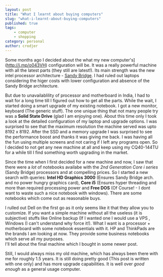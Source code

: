 ```yaml
---
layout: post
title: "What I learnt about buying computers"
slug: "what-i-learnt-about-buying-computers"
published: true
tags:
    - computer
    - shopping
category: personal
author: crodjer
---
```


Some months ago I decided about the what my new computer's](http://j.mp/o043VH)
configuration will be. It was a really powerful machine with all the latest
parts (they still are latest!). Its main strength was the new intel processor
architecture - [Sandy Bridge](http://j.mp/qbjSyR). I had ruled out laptops
considering the higer costs with lower configuration and absence of the Sandy
Bridge architecture.

But due to unavailablility of processor and motherboard in India, I had to wait
for a long time till I figured out how to get all the parts. While the wait, I
started doing a smart upgrade of my existing notebook. I got a new monitor,
keyboard (The generic stuff). The one unique thing that not many people try was
a **Solid State Drive** (glad I am enjoying one). About this time only I took
a look at the detailed configuration of my laptop and upgrade options. I was
surprised to see that the maximum resolution the machine served was upto
8192 x 8192. After the SSD and a memory upgrade I was surprised to see the
performance boost and thanks it was giving me back. I was having all the fun
using multiple screens and not caring if I left any programs open. So I decided
to not get any new machine at all and keep using my CQ40-144TU for a while till
I find something worth upgrading in the market.

Since the time when I first decided for a new machine and now, I saw that there
were a *lot* of notebooks availabe with the *2nd Generation Core i series*
(Sandy Bridge) processors and at compelling prices. So I started a new search
with queries: **Intel HD Graphics 3000** (Ensures Sandy Bridge arch. and no
power hungry graphics card), **Core i5** (Ensures hyper threading and more than
required processing power and **Free DOS** (Of Course! - I dont want to waste
such a nice notebook with windows). There are some notebooks which come out
as reasonable buys.

I rulled out Dell on the first go as it only seems like it that they
allow you to customize. If you want a simple machine without all the useless
(it is subjective) stuffs like Online backup (If I wanted one I would use a VPS
, Windows (I can't understand why force it!). What I want is a processor +
motherboard with some notebook essentials with it. HP and ThinkPads are the
brands I am looking at now. They provide some business notebooks which serve
all my purposes.  
I'll tell about the final machine which I bought in some newer post.

Still, I would always miss my old machine, which has always been there with me
for roughly 1.5 years. It is still doing pretty good (This post is written with
one only) and has more upgrade capabilities. It is well over *good enough* as a
general usage computer.
